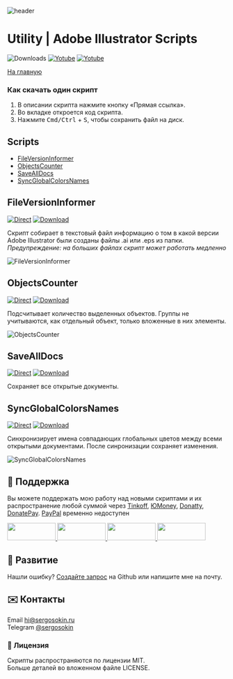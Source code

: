 ![header](https://i.ibb.co/mF018gV/emblem.png)
# Utility | Adobe Illustrator Scripts

![Downloads](https://img.shields.io/badge/Downloads-23k-27CF7D.svg) [![Yotube](https://img.shields.io/badge/Telegram%20Channel-%40aiscripts-0088CC.svg)](https://t.me/aiscripts) [![Yotube](https://img.shields.io/badge/Youtube-%40SergOsokinArt-FF0000.svg)](https://www.youtube.com/c/SergOsokinArt/videos)

[На главную](../README.ru.md)

### Как скачать один скрипт
1. В описании скрипта нажмите кнопку «Прямая ссылка».
2. Во вкладке откроется код скрипта.
3. Нажмите <kbd>Cmd/Ctrl</kbd> + <kbd>S</kbd>, чтобы сохранить файл на диск.

## Scripts
* [FileVersionInformer](https://github.com/creold/illustrator-scripts/blob/master/md/Utility.ru.md#fileversioninformer)
* [ObjectsCounter](https://github.com/creold/illustrator-scripts/blob/master/md/Utility.ru.md#objectscounter)
* [SaveAllDocs](https://github.com/creold/illustrator-scripts/blob/master/md/Utility.ru.md#savealldocs)
* [SyncGlobalColorsNames](https://github.com/creold/illustrator-scripts/blob/master/md/Utility.ru.md#syncglobalcolorsnames)

## FileVersionInformer
[![Direct](https://img.shields.io/badge/Прямая%20ссылка-FileVersionInformer.jsx-FF6900.svg)](http://bit.do/fverinfo) [![Download](https://img.shields.io/badge/Скачать%20все-Zip--архив-0088CC.svg)](https://bit.ly/2M0j95N)

Скрипт собирает в текстовый файл информацию о том в какой версии Adobe Illustrator были созданы файлы .ai или .eps из папки.   
*Предупреждение: на больших файлах скрипт может работать медленно*

![FileVersionInformer](https://i.ibb.co/mz94Tn0/demo-File-Version-Informer.gif)

## ObjectsCounter
[![Direct](https://img.shields.io/badge/Прямая%20ссылка-ObjectsCounter.jsx-FF6900.svg)](http://bit.do/objcntr) [![Download](https://img.shields.io/badge/Скачать%20все-Zip--архив-0088CC.svg)](https://bit.ly/2M0j95N)

Подсчитывает количество выделенных объектов. Группы не учитываются, как отдельный объект, только вложенные в них элементы.

![ObjectsCounter](https://i.ibb.co/bFd5k6p/Objects-Counter.gif)

## SaveAllDocs
[![Direct](https://img.shields.io/badge/Прямая%20ссылка-SaveAllDocs.jsx-FF6900.svg)](http://bit.do/savealldocs) [![Download](https://img.shields.io/badge/Скачать%20все-Zip--архив-0088CC.svg)](https://bit.ly/2M0j95N)

Сохраняет все открытые документы.

## SyncGlobalColorsNames
[![Direct](https://img.shields.io/badge/Прямая%20ссылка-SyncGlobalColorsNames.jsx-FF6900.svg)](http://bit.do/syncglblclr) [![Download](https://img.shields.io/badge/Скачать%20все-Zip--архив-0088CC.svg)](https://bit.ly/2M0j95N)

Синхронизирует имена совпадающих глобальных цветов между всеми открытыми документами. После синронизации сохраняет изменения.

![SyncGlobalColorsNames](https://i.ibb.co/G9NRF7J/Sync-Global-Colors-Names.gif)

## 💸 Поддержка
Вы можете поддержать мою работу над новыми скриптами и их распространение любой суммой через [Tinkoff], [ЮMoney], [Donatty], [DonatePay]. [PayPal] временно недоступен

[Tinkoff]: https://www.tinkoff.ru/rm/osokin.sergey127/SN67U9405/
[ЮMoney]: https://yoomoney.ru/to/410011149615582
[Donatty]: https://donatty.com/sergosokin
[DonatePay]: https://new.donatepay.ru/@osokin
[PayPal]: https://paypal.me/osokin/5usd

<a href="https://www.tinkoff.ru/rm/osokin.sergey127/SN67U9405/">
  <img width="111" height="40" src="https://i.ibb.co/hRsbYnM/tinkoff-badge.png">
</a>

<a href="https://yoomoney.ru/to/410011149615582">
  <img width="111" height="40" src="https://i.ibb.co/wwrYWJ5/yoomoney-badge.png">
</a>

<a href="https://donatty.com/sergosokin">
  <img width="111" height="40" src="https://i.ibb.co/s61FGCn/donatty-badge.png">
</a>

<a href="https://new.donatepay.ru/@osokin">
  <img width="111" height="40" src="https://i.ibb.co/0KJ94ND/donatepay-badge.png">
</a>

## 🤝 Развитие

Нашли ошибку? [Создайте запрос](https://github.com/creold/illustrator-scripts/issues) на Github или напишите мне на почту.

## ✉️ Контакты
Email <hi@sergosokin.ru>  
Telegram [@sergosokin](https://t.me/sergosokin)

### 📝 Лицензия

Скрипты распространяются по лицензии MIT.   
Больше деталей во вложенном файле LICENSE.